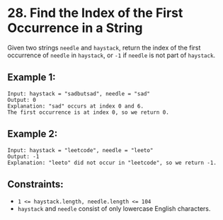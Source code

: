 # 28. Find the Index of the First Occurrence in a String
Given two strings ```needle``` and ```haystack```, return the index of the first occurrence of ```needle``` in ```haystack```, or ```-1``` if ```needle``` is not part of ```haystack```.
## Example 1:
```
Input: haystack = "sadbutsad", needle = "sad"
Output: 0
Explanation: "sad" occurs at index 0 and 6.
The first occurrence is at index 0, so we return 0.
```
## Example 2:
```
Input: haystack = "leetcode", needle = "leeto"
Output: -1
Explanation: "leeto" did not occur in "leetcode", so we return -1.
```
## Constraints:
- ```1 <= haystack.length, needle.length <= 104```
- ```haystack``` and ```needle``` consist of only lowercase English characters.